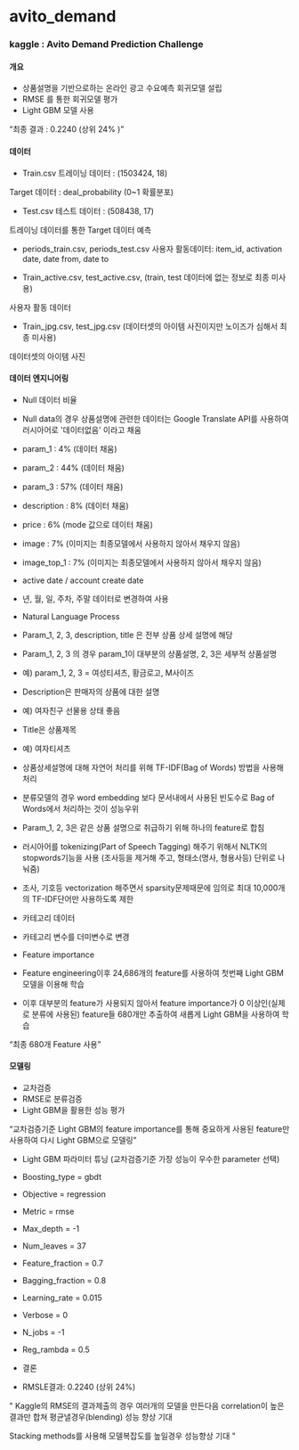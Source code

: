 # avito_demand

### kaggle : Avito Demand Prediction Challenge

#### 개요

- 상품설명을 기반으로하는 온라인 광고 수요예측 회귀모델 설립
- RMSE 를 통한 회귀모델 평가
- Light GBM 모델 사용

“최종 결과 : 0.2240 (상위 24% )”

#### 데이터

- Train.csv
트레이닝 데이터 : (1503424, 18)

Target 데이터 : deal_probability (0~1 확률분포)

- Test.csv
테스트 데이터 : (508438, 17)

트레이닝 데이터를 통한 Target 데이터 예측

- periods_train.csv, periods_test.csv
사용자 활동데이터: item_id, activation date, date from, date to

- Train_active.csv, test_active.csv,  (train, test 데이터에 없는 정보로 최종 미사용)

사용자 활동 데이터

- Train_jpg.csv, test_jpg.csv  (데이터셋의 아이템 사진이지만 노이즈가 심해서 최종 미사용)

데이터셋의 아이템 사진

#### 데이터 엔지니어링

- Null 데이터 비율
-   Null data의 경우 상품설명에 관련한 데이터는 Google Translate API를 사용하여 러시아어로 '데이터없음' 이라고 채움
-   param_1 : 4% (데이터 채움)
-   param_2 : 44% (데이터 채움)
-   param_3 : 57% (데이터 채움)
-   description : 8% (데이터 채움)
-   price : 6% (mode 값으로 데이터 채움)
-   image : 7% (이미지는 최종모델에서 사용하지 않아서 채우지 않음)
-   image_top_1 : 7% (이미지는 최종모델에서 사용하지 않아서 채우지 않음)

- active date / account create date
-   년, 월, 일, 주차, 주말 데이터로 변경하여 사용

- Natural Language Process
-   Param_1, 2, 3, description, title 은 전부 상품 상세 설명에 해당
-   Param_1, 2, 3 의 경우 param_1이 대부분의 상품설명, 2, 3은 세부적 상품설명
-   예) param_1, 2, 3 = 여성티셔츠, 황금로고, M사이즈
-   Description은 판매자의 상품에 대한 설명
-   예) 여자친구 선물용 상태 좋음
-  Title은 상품제목
-   예) 여자티셔츠
-   상품상세설명에 대해 자연어 처리를 위해 TF-IDF(Bag of Words) 방법을 사용해 처리
-   분류모델의 경우 word embedding 보다 문서내에서 사용된 빈도수로 Bag of Words에서 처리하는 것이 성능우위
-   Param_1, 2, 3은 같은 상품 설명으로 취급하기 위해 하나의 feature로 합침
-   러시아어를 tokenizing(Part of Speech Tagging) 해주기 위해서 NLTK의 stopwords기능을 사용 (조사등을 제거해 주고, 형태소(명사, 형용사등) 단위로 나눠줌)
-   조사, 기호등 vectorization 해주면서 sparsity문제때문에 임의로 최대 10,000개의 TF-IDF단어만 사용하도록 제한

- 카테고리 데이터
-   카테고리 변수를 더미변수로 변경

- Feature importance
-   Feature engineering이후 24,686개의 feature를 사용하여 첫번째 Light GBM모델을 이용해 학습
-   이후 대부분의 feature가 사용되지 않아서 feature importance가 0 이상인(실제로 분류에 사용된) feature들 680개만 추출하여 새롭게 Light GBM을 사용하여 학습

“최종 680개 Feature 사용”

#### 모델링

- 교차검증
-   RMSE로 분류검증
-   Light GBM을 활용한 성능 평가

“교차검증기준 Light GBM의 feature importance를 통해 중요하게 사용된 feature만 사용하여 다시 Light GBM으로 모델링”

- Light GBM 파라미터 튜닝 (교차검증기준 가장 성능이 우수한 parameter  선택)

-   Boosting_type = gbdt
-   Objective = regression
-   Metric = rmse
-   Max_depth = -1
-   Num_leaves = 37
-   Feature_fraction = 0.7
-   Bagging_fraction = 0.8
-   Learning_rate = 0.015
-   Verbose =  0
-   N_jobs =  -1
-   Reg_rambda = 0.5

- 결론
-   RMSLE결과: 0.2240 (상위 24%)

"
Kaggle의 RMSE의 결과제출의 경우 여러개의 모델을 만든다음 correlation이 높은 결과만 합쳐 평균낼경우(blending) 성능 향상 기대 

Stacking methods를 사용해 모델복잡도를 높일경우 성능향상 기대
"

